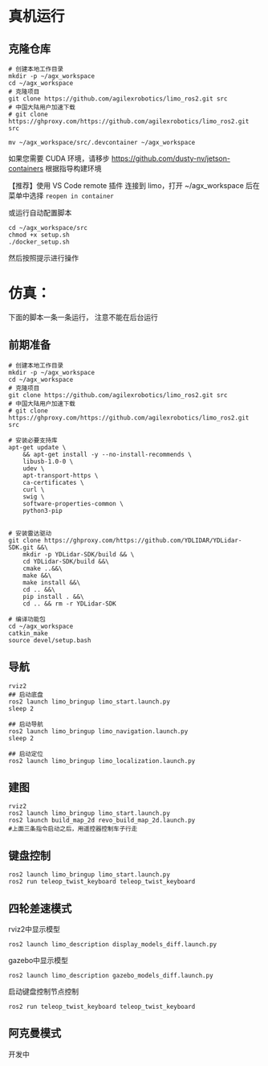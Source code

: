 # 真机运行
## 克隆仓库
```shell
# 创建本地工作目录
mkdir -p ~/agx_workspace
cd ~/agx_workspace
# 克隆项目
git clone https://github.com/agilexrobotics/limo_ros2.git src
# 中国大陆用户加速下载
# git clone https://ghproxy.com/https://github.com/agilexrobotics/limo_ros2.git src

mv ~/agx_workspace/src/.devcontainer ~/agx_workspace
```
如果您需要 CUDA 环境，请移步 https://github.com/dusty-nv/jetson-containers 根据指导构建环境

【推荐】使用 VS Code remote 插件 连接到 limo，打开 ~/agx_workspace 后在菜单中选择 `reopen in container`

或运行自动配置脚本
```shell
cd ~/agx_workspace/src
chmod +x setup.sh
./docker_setup.sh
```
然后按照提示进行操作

# 仿真：
下面的脚本一条一条运行， 注意不能在后台运行 

## 前期准备
```shell
# 创建本地工作目录
mkdir -p ~/agx_workspace
cd ~/agx_workspace
# 克隆项目
git clone https://github.com/agilexrobotics/limo_ros2.git src
# 中国大陆用户加速下载
# git clone https://ghproxy.com/https://github.com/agilexrobotics/limo_ros2.git src

# 安装必要支持库
apt-get update \
    && apt-get install -y --no-install-recommends \	
    libusb-1.0-0 \
    udev \
    apt-transport-https \
    ca-certificates \
    curl \
    swig \
    software-properties-common \
    python3-pip


# 安装雷达驱动
git clone https://ghproxy.com/https://github.com/YDLIDAR/YDLidar-SDK.git &&\
    mkdir -p YDLidar-SDK/build && \
    cd YDLidar-SDK/build &&\
    cmake ..&&\
    make &&\
    make install &&\
    cd .. &&\
    pip install . &&\
    cd .. && rm -r YDLidar-SDK 

# 编译功能包
cd ~/agx_workspace
catkin_make
source devel/setup.bash
```

## 导航

```shell
rviz2
## 启动底盘
ros2 launch limo_bringup limo_start.launch.py
sleep 2

## 启动导航
ros2 launch limo_bringup limo_navigation.launch.py
sleep 2

## 启动定位
ros2 launch limo_bringup limo_localization.launch.py
```

## 建图

```shell
rviz2
ros2 launch limo_bringup limo_start.launch.py
ros2 launch build_map_2d revo_build_map_2d.launch.py
#上面三条指令启动之后，用遥控器控制车子行走
```


## 键盘控制

```shell
ros2 launch limo_bringup limo_start.launch.py
ros2 run teleop_twist_keyboard teleop_twist_keyboard
```

## 四轮差速模式  

rviz2中显示模型

```
ros2 launch limo_description display_models_diff.launch.py 
```

gazebo中显示模型

```
ros2 launch limo_description gazebo_models_diff.launch.py 
```

启动键盘控制节点控制

```
ros2 run teleop_twist_keyboard teleop_twist_keyboard
```

## 阿克曼模式

开发中





